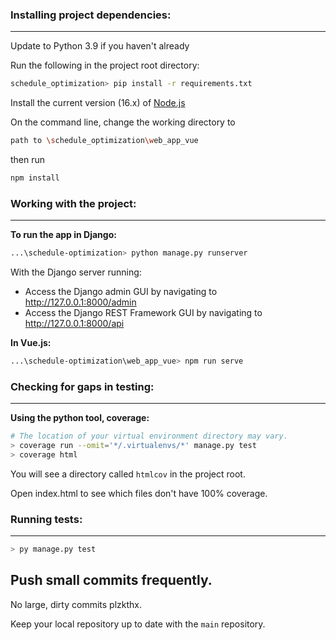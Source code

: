 ### Installing project dependencies:
___
Update to Python 3.9 if you haven't already

Run the following in the project root directory:
```bash
schedule_optimization> pip install -r requirements.txt
```

Install the current version (16.x) of [Node.js](https://nodejs.org/en/download/current/)

On the command line, change the working directory to
```bash
path to \schedule_optimization\web_app_vue
```
then run
```bash
npm install
```

### Working with the project:
___
**To run the app in Django:**
```bash
...\schedule-optimization> python manage.py runserver
```
With the Django server running:
- Access the Django admin GUI by navigating to http://127.0.0.1:8000/admin
- Access the Django REST Framework GUI by navigating to http://127.0.0.1:8000/api

**In Vue.js:**
```bash
...\schedule-optimization\web_app_vue> npm run serve
```

### Checking for gaps in testing:
___
**Using the python tool, coverage:**
```bash
# The location of your virtual environment directory may vary.
> coverage run --omit='*/.virtualenvs/*' manage.py test
> coverage html
```
You will see a directory called `htmlcov` in the project root.

Open index.html to see which files don't have 100% coverage.

### Running tests:
___
```bash
> py manage.py test
```

## Push small commits frequently.
No large, dirty commits plzkthx.

Keep your local repository up to date with the `main` repository.


